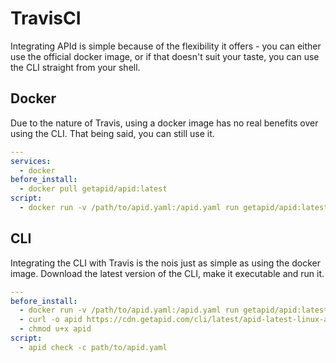 # TravisCI

Integrating APId is simple because of the flexibility it offers - you can either use the official docker image, or if that doesn't suit your taste, you can use the CLI straight from your shell.

## Docker

Due to the nature of Travis, using a docker image has no real benefits over using the CLI. That being said, you can still use it.

```yaml
---
services:
  - docker
before_install:
  - docker pull getapid/apid:latest
script:
  - docker run -v /path/to/apid.yaml:/apid.yaml run getapid/apid:latest check -c /apid.yaml
```

## CLI

Integrating the CLI with Travis is the nois just as simple as using the docker image. Download the latest version of the CLI, make it executable and run it.

```yaml
---
before_install:
  - docker run -v /path/to/apid.yaml:/apid.yaml run getapid/apid:latest check -c /apid.yaml
  - curl -o apid https://cdn.getapid.com/cli/latest/apid-latest-linux-amd64
  - chmod u+x apid
script:
  - apid check -c path/to/apid.yaml
```

